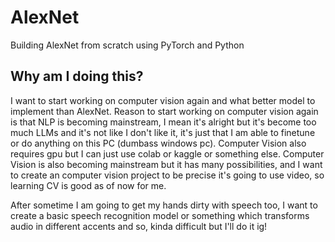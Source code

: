 # AlexNet
Building AlexNet from scratch using PyTorch and Python

## Why am I doing this?
I want to start working on computer vision again and what better model to implement than AlexNet. Reason to start working on computer vision again is that NLP is becoming mainstream, I mean it's alright but it's become too much LLMs and it's not like I don't like it, it's just that I am able to finetune or do anything on this PC (dumbass windows pc). Computer Vision also requires gpu but I can just use colab or kaggle or something else. Computer Vision is also becoming mainstream but it has many possibilities, and I want to create an computer vision project to be precise it's going to use video, so learning CV is good as of now for me.

After sometime I am going to get my hands dirty with speech too, I want to create a basic speech recognition model or something which transforms audio in different accents and so, kinda difficult but I'll do it ig!